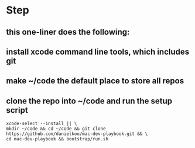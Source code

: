 # Step 

## this one-liner does the following:
## install xcode command line tools, which includes git
## make ~/code the default place to store all repos
## clone the repo into ~/code and run the setup script
```
xcode-select --install || \
mkdir ~/code && cd ~/code && git clone https://github.com/danielkoo/mac-dev-playbook.git && \
cd mac-dev-playbook && bootstrap/run.sh
```
